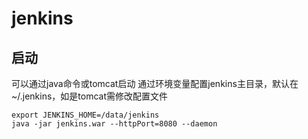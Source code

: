 # jenkins
## 启动
可以通过java命令或tomcat启动
通过环境变量配置jenkins主目录，默认在~/.jenkins，如是tomcat需修改配置文件

    export JENKINS_HOME=/data/jenkins
    java -jar jenkins.war --httpPort=8080 --daemon

